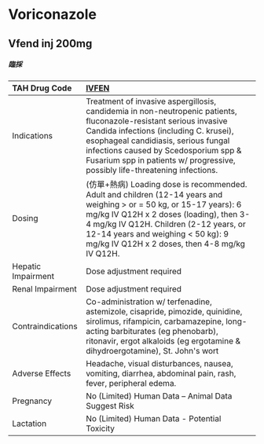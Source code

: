 # Voriconazole

## Vfend inj 200mg

##### 臨採

| TAH Drug Code      | [IVFEN](https://www.tahsda.org.tw/drugs/hissearch.php?drug_code=IVFEN)                                                                                                                                                                                                                                                      |
|:-------------------|:----------------------------------------------------------------------------------------------------------------------------------------------------------------------------------------------------------------------------------------------------------------------------------------------------------------------------|
| Indications        | Treatment of invasive aspergillosis, candidemia in non-neutropenic patients, fluconazole-resistant serious invasive Candida infections (including C. krusei), esophageal candidiasis, serious fungal infections caused by Scedosporium spp & Fusarium spp in patients w/ progressive, possibly life-threatening infections. |
| Dosing             | (仿單+熱病) Loading dose is recommended. Adult and children (12-14 years and weighing > or = 50 kg, or 15-17 years): 6 mg/kg IV Q12H x 2 doses (loading), then 3-4 mg/kg IV Q12H. Children (2-12 years, or 12-14 years and weighing < 50 kg): 9 mg/kg IV Q12H x 2 doses, then 4-8 mg/kg IV Q12H.                            |
| Hepatic Impairment | Dose adjustment required                                                                                                                                                                                                                                                                                                    |
| Renal Impairment   | Dose adjustment required                                                                                                                                                                                                                                                                                                    |
| Contraindications  | Co-administration w/ terfenadine, astemizole, cisapride, pimozide, quinidine, sirolimus, rifampicin, carbamazepine, long-acting barbiturates (eg phenobarb), ritonavir, ergot alkaloids (eg ergotamine & dihydroergotamine), St. John's wort                                                                                |
| Adverse Effects    | Headache, visual disturbances, nausea, vomiting, diarrhea, abdominal pain, rash, fever, peripheral edema.                                                                                                                                                                                                                   |
| Pregnancy          | No (Limited) Human Data – Animal Data Suggest Risk                                                                                                                                                                                                                                                                          |
| Lactation          | No (Limited) Human Data - Potential Toxicity                                                                                                                                                                                                                                                                                |

